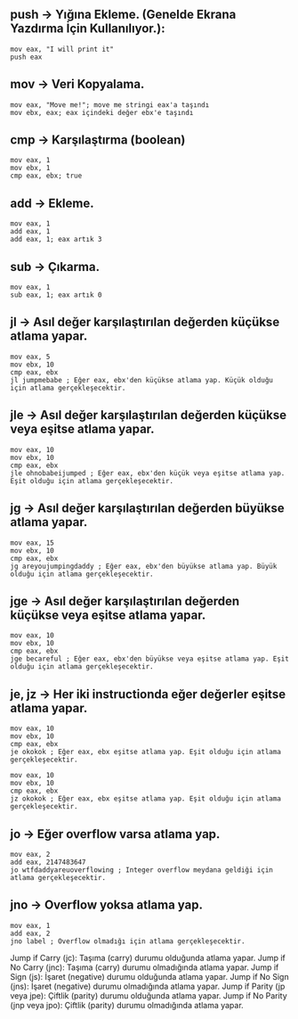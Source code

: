 ## push -> Yığına Ekleme. (Genelde Ekrana Yazdırma İçin Kullanılıyor.):
```
mov eax, "I will print it"
push eax
```
## mov -> Veri Kopyalama.
```
mov eax, "Move me!"; move me stringi eax'a taşındı
mov ebx, eax; eax içindeki değer ebx'e taşındı
```
## cmp -> Karşılaştırma (boolean)
```
mov eax, 1
mov ebx, 1
cmp eax, ebx; true
```
## add -> Ekleme.
```
mov eax, 1
add eax, 1
add eax, 1; eax artık 3
```
## sub -> Çıkarma.
```
mov eax, 1
sub eax, 1; eax artık 0
```
## jl -> Asıl değer karşılaştırılan değerden küçükse atlama yapar.
```
mov eax, 5
mov ebx, 10
cmp eax, ebx
jl jumpmebabe ; Eğer eax, ebx'den küçükse atlama yap. Küçük olduğu için atlama gerçekleşecektir.
```

## jle -> Asıl değer karşılaştırılan değerden küçükse veya eşitse atlama yapar.

```
mov eax, 10
mov ebx, 10
cmp eax, ebx
jle ohnobabeijumped ; Eğer eax, ebx'den küçük veya eşitse atlama yap. Eşit olduğu için atlama gerçekleşecektir.
```

## jg ->  Asıl değer karşılaştırılan değerden büyükse atlama yapar.
```
mov eax, 15
mov ebx, 10
cmp eax, ebx
jg areyoujumpingdaddy ; Eğer eax, ebx'den büyükse atlama yap. Büyük olduğu için atlama gerçekleşecektir.
```

## jge -> Asıl değer karşılaştırılan değerden küçükse veya eşitse atlama yapar.
```
mov eax, 10
mov ebx, 10
cmp eax, ebx
jge becareful ; Eğer eax, ebx'den büyükse veya eşitse atlama yap. Eşit olduğu için atlama gerçekleşecektir.
```

## je, jz -> Her iki instructionda eğer değerler eşitse atlama yapar.
```
mov eax, 10
mov ebx, 10
cmp eax, ebx
je okokok ; Eğer eax, ebx eşitse atlama yap. Eşit olduğu için atlama gerçekleşecektir.
```
```
mov eax, 10
mov ebx, 10
cmp eax, ebx
jz okokok ; Eğer eax, ebx eşitse atlama yap. Eşit olduğu için atlama gerçekleşecektir.
```
## jo -> Eğer overflow varsa atlama yap.
```
mov eax, 2
add eax, 2147483647
jo wtfdaddyareuoverflowing ; Integer overflow meydana geldiği için atlama gerçekleşecektir.
```
## jno -> Overflow yoksa atlama yap.
```
mov eax, 1
add eax, 2
jno label ; Overflow olmadığı için atlama gerçekleşecektir.
```
Jump if Carry (jc): Taşıma (carry) durumu olduğunda atlama yapar.
Jump if No Carry (jnc): Taşıma (carry) durumu olmadığında atlama yapar.
Jump if Sign (js): İşaret (negative) durumu olduğunda atlama yapar.
Jump if No Sign (jns): İşaret (negative) durumu olmadığında atlama yapar.
Jump if Parity (jp veya jpe): Çiftlik (parity) durumu olduğunda atlama yapar.
Jump if No Parity (jnp veya jpo): Çiftlik (parity) durumu olmadığında atlama yapar.
